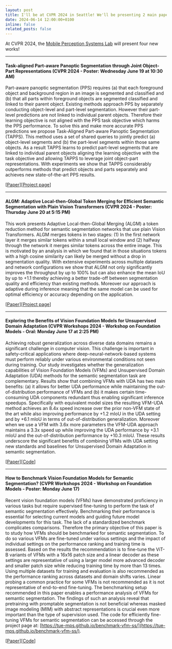 ```yaml
---
layout: post
title: I'll be at CVPR 2024 in Seattle! We'll be presenting 2 main papers and 2 workshop papers, come say hi!
date: 2024-06-14 12:00:00+0100
inline: false
related_posts: false
---
```


At CVPR 2024, the [Mobile Perception Systems Lab](https://www.tue-mps.org/) will present four new works! 

---

#### Task-aligned Part-aware Panoptic Segmentation through Joint Object-Part Representations (CVPR 2024 - Poster: Wednesday June 19 at 10:30 AM)
Part-aware panoptic segmentation (PPS) requires (a) that each foreground object and background region in an image is segmented and classified and (b) that all parts within foreground objects are segmented classified and linked to their parent object. Existing methods approach PPS by separately conducting object-level and part-level segmentation. However their part-level predictions are not linked to individual parent objects. Therefore their learning objective is not aligned with the PPS task objective which harms the PPS performance. To solve this and make more accurate PPS predictions we propose Task-Aligned Part-aware Panoptic Segmentation (TAPPS). This method uses a set of shared queries to jointly predict (a) object-level segments and (b) the part-level segments within those same objects. As a result TAPPS learns to predict part-level segments that are linked to individual parent objects aligning the learning objective with the task objective and allowing TAPPS to leverage joint object-part representations. With experiments we show that TAPPS considerably outperforms methods that predict objects and parts separately and achieves new state-of-the-art PPS results.

[[Paper](https://openaccess.thecvf.com/content/CVPR2024/papers/de_Geus_Task-aligned_Part-aware_Panoptic_Segmentation_through_Joint_Object-Part_Representations_CVPR_2024_paper.pdf)][[Project page](https://tue-mps.github.io/tapps/)]

---

#### ALGM: Adaptive Local-then-Global Token Merging for Efficient Semantic Segmentation with Plain Vision Transformers (CVPR 2024 - Poster: Thursday June 20 at 5:15 PM)
This work presents Adaptive Local-then-Global Merging (ALGM) a token reduction method for semantic segmentation networks that use plain Vision Transformers. ALGM merges tokens in two stages: (1) In the first network layer it merges similar tokens within a small local window and (2) halfway through the network it merges similar tokens across the entire image. This is motivated by an analysis in which we found that in those situations tokens with a high cosine similarity can likely be merged without a drop in segmentation quality. With extensive experiments across multiple datasets and network configurations we show that ALGM not only significantly improves the throughput by up to 100% but can also enhance the mean IoU by up to +1.1 thereby achieving a better trade-off between segmentation quality and efficiency than existing methods. Moreover our approach is adaptive during inference meaning that the same model can be used for optimal efficiency or accuracy depending on the application.

[[Paper](https://openaccess.thecvf.com/content/CVPR2024/papers/Norouzi_ALGM_Adaptive_Local-then-Global_Token_Merging_for_Efficient_Semantic_Segmentation_with_CVPR_2024_paper.pdf)][[Project page](https://tue-mps.github.io/ALGM/)]

---

#### Exploring the Benefits of Vision Foundation Models for Unsupervised Domain Adaptation (CVPR Workshops 2024 - Workshop on Foundation Models - Oral: Monday June 17 at 2:25 PM)
Achieving robust generalization across diverse data domains remains a significant challenge in computer vision. This challenge is important in safety-critical applications where deep-neural-network-based systems must perform reliably under various environmental conditions not seen during training. Our study investigates whether the generalization capabilities of Vision Foundation Models (VFMs) and Unsupervised Domain Adaptation (UDA) methods for the semantic segmentation task are complementary. Results show that combining VFMs with UDA has two main benefits: (a) it allows for better UDA performance while maintaining the out-of-distribution performance of VFMs and (b) it makes certain time-consuming UDA components redundant thus enabling significant inference speedups. Specifically with equivalent model sizes the resulting VFM-UDA method achieves an 8.4x speed increase over the prior non-VFM state of the art while also improving performance by +1.2 mIoU in the UDA setting and by +6.1 mIoU in terms of out-of-distribution generalization. Moreover when we use a VFM with 3.6x more parameters the VFM-UDA approach maintains a 3.3x speed up while improving the UDA performance by +3.1 mIoU and the out-of-distribution performance by +10.3 mIoU. These results underscore the significant benefits of combining VFMs with UDA setting new standards and baselines for Unsupervised Domain Adaptation in semantic segmentation.

[[Paper](https://openaccess.thecvf.com/content/CVPR2024W/2WFM/papers/Englert_Exploring_the_Benefits_of_Vision_Foundation_Models_for_Unsupervised_Domain_CVPRW_2024_paper.pdf)][[Code](https://tue-mps.github.io/ALGM/)]

---

#### How to Benchmark Vision Foundation Models for Semantic Segmentation? (CVPR Workshops 2024 - Workshop on Foundation Models - Poster: Monday June 17)
Recent vision foundation models (VFMs) have demonstrated proficiency in various tasks but require supervised fine-tuning to perform the task of semantic segmentation effectively. Benchmarking their performance is essential for selecting current models and guiding future model developments for this task. The lack of a standardized benchmark complicates comparisons. Therefore the primary objective of this paper is to study how VFMs should be benchmarked for semantic segmentation. To do so various VFMs are fine-tuned under various settings and the impact of individual settings on the performance ranking and training time is assessed. Based on the results the recommendation is to fine-tune the ViT-B variants of VFMs with a 16x16 patch size and a linear decoder as these settings are representative of using a larger model more advanced decoder and smaller patch size while reducing training time by more than 13 times. Using multiple datasets for training and evaluation is also recommended as the performance ranking across datasets and domain shifts varies. Linear probing a common practice for some VFMs is not recommended as it is not representative of end-to-end fine-tuning. The benchmarking setup recommended in this paper enables a performance analysis of VFMs for semantic segmentation. The findings of such an analysis reveal that pretraining with promptable segmentation is not beneficial whereas masked image modeling (MIM) with abstract representations is crucial even more important than the type of supervision used. The code for efficiently fine-tuning VFMs for semantic segmentation can be accessed through the project page at: [https://tue-mps.github.io/benchmark-vfm-ss/](https://tue-mps.github.io/benchmark-vfm-ss/).

[[Paper](https://openaccess.thecvf.com/content/CVPR2024W/2WFM/papers/Kerssies_How_to_Benchmark_Vision_Foundation_Models_for_Semantic_Segmentation_CVPRW_2024_paper.pdf)][[Code](https://github.com/tue-mps/vfm-uda)]
